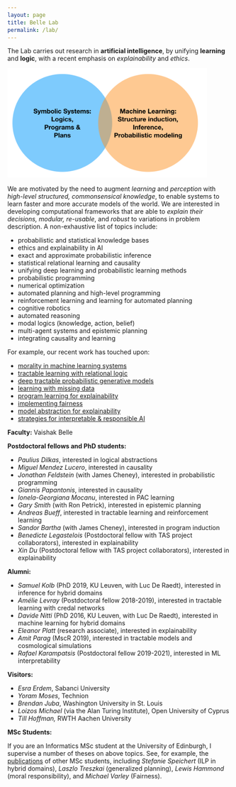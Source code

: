 ```yaml
---
layout: page
title: Belle Lab
permalink: /lab/
---
```



The Lab carries out research in **artificial intelligence**, by unifying **learning** and **logic**, with a recent emphasis on *explainability* and *ethics*.

<img src="/uni.png" width="450"> 

We are motivated by the need to augment _learning_ and _perception_ with _high-level structured, commonsensical knowledge_, to enable systems to learn faster and more accurate models of the world. We are interested in developing computational frameworks that are able to _explain their decisions, modular, re-usable_, and _robust_ to variations in problem description. A non-exhaustive list of topics include:

*   probabilistic and statistical knowledge bases
*   ethics and explainability in AI 
*   exact and approximate probabilistic inference
*   statistical relational learning and causality
*   unifying deep learning and probabilistic learning methods
*   probabilistic programming
*   numerical optimization
*   automated planning and high-level programming
*   reinforcement learning and learning for automated planning
*   cognitive robotics
*   automated reasoning
*   modal logics (knowledge, action, belief)
*   multi-agent systems and epistemic planning
*   integrating causality and learning 

For example, our recent work has touched upon: 

*   [morality in machine learning systems](https://arxiv.org/pdf/1810.03736) 
*   [tractable learning with relational logic](/attachments/pacfol.pdf) 
*   [deep tractable probabilistic generative models](https://arxiv.org/pdf/1807.05464) 
*   [learning with missing data](https://arxiv.org/pdf/1901.05847)
*   [program learning for explainability](/attachments/ilp2019.pdf) 
*   [implementing fairness](https://arxiv.org/abs/1905.07026)
*   [model abstraction for explainability](https://arxiv.org/pdf/1810.02434) 
*   [strategies for interpretable & responsible AI](/attachments/biochem.pdf) 


**Faculty:** Vaishak Belle 

**Postdoctoral fellows and PhD students:**


*   _Paulius Dilkas_, interested in logical abstractions
*   _Miguel Mendez Lucero_, interested in causality
*   _Jonathan Feldstein_ (with James Cheney), interested in probabilistic programming
*   _Giannis Papantonis_, interested in causality
*   _Ionela-Georgiana Mocanu_, interested in PAC learning
*   _Gary Smith_ (with Ron Petrick), interested in epistemic planning
*   _Andreas Bueff_, interested in tractable learning and reinforcement learning
*   _Sandor Bartha_ (with James Cheney), interested in program induction
*   _Benedicte Legastelois_ (Postdoctoral fellow with TAS project collaborators), interested in explainability 
*   _Xin Du_ (Postdoctoral fellow with TAS project collaborators), interested in explainability 


**Alumni:**

*   _Samuel Kolb_ (PhD 2019, KU Leuven, with Luc De Raedt), interested in inference for hybrid domains
*   _Amélie Levray_ (Postdoctoral fellow 2018-2019), interested in tractable learning with credal networks
*   _Davide Nitti_ (PhD 2016, KU Leuven, with Luc De Raedt), interested in machine learning for hybrid domains
*   _Eleanor Platt_ (research associate), interested in explainability 
*   _Amit Parag_ (MscR 2019), interested in tractable models and cosmological simulations  
*   _Rafael Karampatsis_ (Postdoctoral fellow 2019-2021), interested in ML interpretability 

**Visitors:**

*   _Esra Erdem_, Sabanci University
*   _Yoram Moses_, Technion
*   _Brendan Juba_, Washington University in St. Louis
*   _Loizos Michael_ (via the Alan Turing Institute), Open University of Cyprus
*   _Till Hoffman,_ RWTH Aachen University


**MSc Students:** 

If you are an Informatics MSc student at the University of Edinburgh, I supervise a number of theses on above topics. See, for example, the [publications](/papers) of other MSc students, including _Stefanie Speichert_ (ILP in hybrid domains), _Laszlo Treszkai_ (generalized planning), _Lewis Hammond_ (moral responsibility), and _Michael Varley_ (Fairness).
